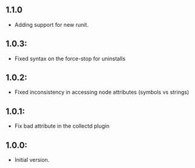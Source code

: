 ## 1.1.0
* Adding support for new runit.

## 1.0.3:
* Fixed syntax on the force-stop for uninstalls

## 1.0.2:
* Fixed inconsistency in accessing node attributes (symbols vs strings)

## 1.0.1:
* Fix bad attribute in the collectd plugin

## 1.0.0:
* Initial version.